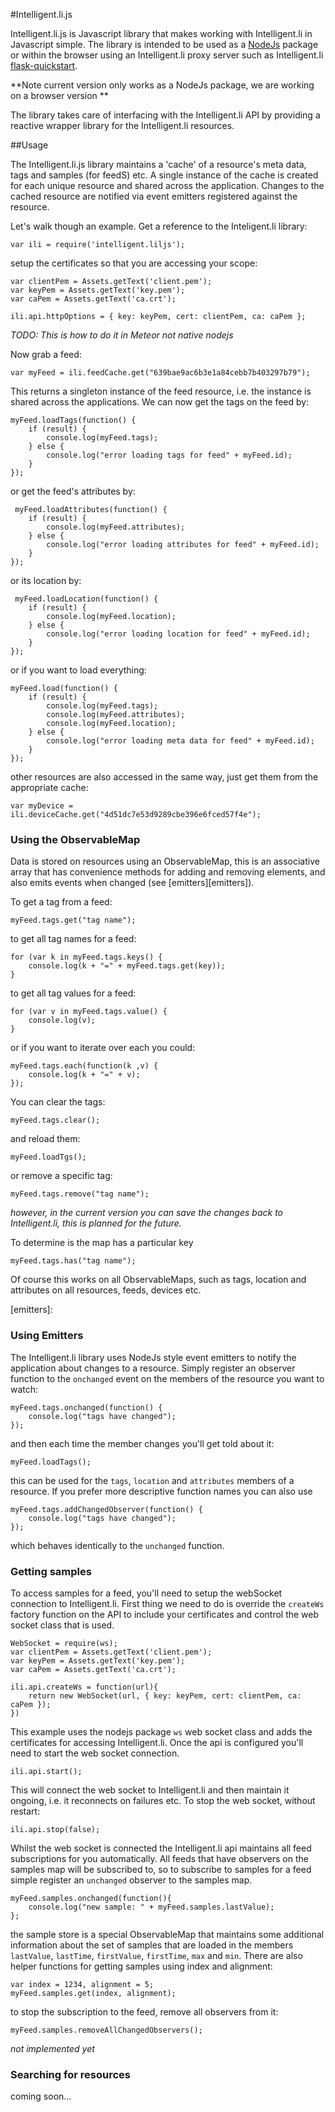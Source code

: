 #Intelligent.li.js

Intelligent.li.js is Javascript library that makes working with Intelligent.li in Javascript simple. The library is intended to be used as a [NodeJs](http://nodejs.org/) package or within the browser using an Intelligent.li proxy server such as Intelligent.li [flask-quickstart](https://github.com/intelligent-li/flask-quickstart).

**Note current version only works as a NodeJs package, we are working on a browser version **

The library takes care of interfacing with the Intelligent.li API by providing a reactive wrapper library for the Intelligent.li resources. 


##Usage 

The Intelligent.li.js library maintains a 'cache' of a resource's meta data, tags and samples (for feedS) etc. A single instance of the cache is created for each unique resource and shared across the application. Changes to the cached resource are notified via event emitters registered against the resource. 

Let's walk though an example. Get a reference to the Inteligent.li library:

    var ili = require('intelligent.liljs');
    
setup the certificates so that you are accessing your scope:

    var clientPem = Assets.getText('client.pem');
    var keyPem = Assets.getText('key.pem');
    var caPem = Assets.getText('ca.crt');

    ili.api.httpOptions = { key: keyPem, cert: clientPem, ca: caPem };
       
*TODO: This is how to do it in Meteor not native nodejs*

Now grab a feed:
    
    var myFeed = ili.feedCache.get("639bae9ac6b3e1a84cebb7b403297b79");
    
This returns a singleton instance of the feed resource, i.e. the instance is shared across the applications. We can now get the tags on the feed by:

    myFeed.loadTags(function() { 
        if (result) {
            console.log(myFeed.tags);
        } else {
            console.log("error loading tags for feed" + myFeed.id);
        } 
    });

or get the feed's attributes by:
    
     myFeed.loadAttributes(function() { 
        if (result) {
            console.log(myFeed.attributes);
        } else {
            console.log("error loading attributes for feed" + myFeed.id);
        } 
    });
    
or its location by:
    
     myFeed.loadLocation(function() { 
        if (result) {
            console.log(myFeed.location);
        } else {
            console.log("error loading location for feed" + myFeed.id);
        } 
    });
    
    
or if you want to load everything:

    myFeed.load(function() { 
        if (result) {
            console.log(myFeed.tags);
            console.log(myFeed.attributes);
            console.log(myFeed.location);
        } else {
            console.log("error loading meta data for feed" + myFeed.id);
        } 
    });

other resources are also accessed in the same way, just get them from the appropriate cache:

    var myDevice = ili.deviceCache.get("4d51dc7e53d9289cbe396e6fced57f4e");


### Using the ObservableMap

Data is stored on resources using an ObservableMap, this is an associative array that has convenience methods for adding and removing elements, and also emits events when changed (see [emitters][emitters]). 

To get a tag from a feed:
    
    myFeed.tags.get("tag name");
        
to get all tag names for a feed:
        
    for (var k in myFeed.tags.keys() {
        console.log(k + "=" + myFeed.tags.get(key));
    }

to get all tag values for a feed:
            
    for (var v in myFeed.tags.value() {
        console.log(v);
    }
        
or if you want to iterate over each you could:

    myFeed.tags.each(function(k ,v) { 
        console.log(k + "=" + v);
    });        
        
You can clear the tags:

    myFeed.tags.clear();
    
and reload them:
    
    myFeed.loadTgs();
    
or remove a specific tag:

    myFeed.tags.remove("tag name");
    
*however, in the current version you can save the changes back to Intelligent.li, this is planned for the future.*    
    
To determine is the map has a particular key

    myFeed.tags.has("tag name");
         
Of course this works on all ObservableMaps, such as tags, location and attributes on all resources, feeds, devices etc.
        
[emitters]: 
### Using Emitters
The Intelligent.li library uses NodeJs style event emitters to notify the application about changes to a resource. Simply register an observer function to the `onchanged` event on the members of the resource you want to watch:

    myFeed.tags.onchanged(function() {
        console.log("tags have changed");
    }); 
    
and then each time the member changes you'll get told about it:
    
    myFeed.loadTags();

this can be used for the `tags`, `location` and `attributes` members of a resource. If you prefer more descriptive function names you can also use

    myFeed.tags.addChangedObserver(function() {
        console.log("tags have changed");
    }); 

which behaves identically to the `unchanged` function. 

### Getting samples

To access samples for a feed, you'll need to setup the webSocket connection to Intelligent.li. First thing we need to do is override the `createWs` factory function on the API to include your certificates and control the web socket class that is used. 

    WebSocket = require(ws);
    var clientPem = Assets.getText('client.pem');
    var keyPem = Assets.getText('key.pem');
    var caPem = Assets.getText('ca.crt');
    
    ili.api.createWs = function(url){
        return new WebSocket(url, { key: keyPem, cert: clientPem, ca: caPem });
    })

This example uses the nodejs package `ws` web socket class and adds the certificates for accessing Intelligent.li. Once the api is configured you'll need to start the web socket connection. 

    ili.api.start();
    
This will connect the web socket to Intelligent.li and then maintain it ongoing, i.e. it reconnects on failures etc. To stop the web socket, without restart:

    ili.api.stop(false);
    
Whilst the web socket is connected the Intelligent.li api maintains all feed subscriptions for you automatically. All feeds that have observers on the samples map will be subscribed to, so to subscribe to samples for a feed simple register an `unchanged` observer to the samples map.
    
    myFeed.samples.onchanged(function(){
        console.log("new sample: " + myFeed.samples.lastValue);
    };   

the sample store is a special ObservableMap that maintains some additional information about the set of samples that are loaded in the members `lastValue`, `lastTime`, `firstValue`, `firstTime`, `max` and `min`. There are also helper functions for getting samples using index and alignment:    
    
    var index = 1234, alignment = 5;
    myFeed.samples.get(index, alignment);
    
to stop the subscription to the feed, remove all observers from it:

    myFeed.samples.removeAllChangedObservers();
*not implemented yet*

### Searching for resources
coming soon…

    
